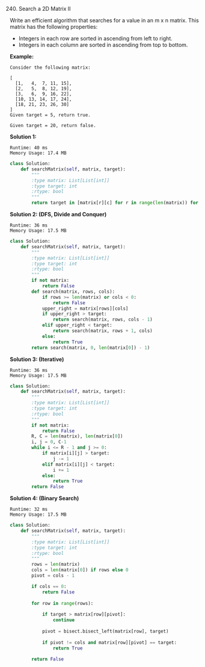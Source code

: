 240. Search a 2D Matrix II

Write an efficient algorithm that searches for a value in an m x n matrix. This matrix has the following properties:

* Integers in each row are sorted in ascending from left to right.
* Integers in each column are sorted in ascending from top to bottom.

**Example:**
```
Consider the following matrix:

[
  [1,   4,  7, 11, 15],
  [2,   5,  8, 12, 19],
  [3,   6,  9, 16, 22],
  [10, 13, 14, 17, 24],
  [18, 21, 23, 26, 30]
]
Given target = 5, return true.

Given target = 20, return false.
```

**Solution 1:**
```
Runtime: 40 ms
Memory Usage: 17.4 MB
```
```python
class Solution:
    def searchMatrix(self, matrix, target):
        """
        :type matrix: List[List[int]]
        :type target: int
        :rtype: bool
        """
        return target in [matrix[r][c] for r in range(len(matrix)) for c in range(len(matrix[0]))]
```

**Solution 2: (DFS, Divide and Conquer)**
```
Runtime: 36 ms
Memory Usage: 17.5 MB
```
```python
class Solution:
    def searchMatrix(self, matrix, target):
        """
        :type matrix: List[List[int]]
        :type target: int
        :rtype: bool
        """
        if not matrix:
            return False
        def search(matrix, rows, cols):
            if rows >= len(matrix) or cols < 0:
                return False
            upper_right = matrix[rows][cols]
            if upper_right > target:
                return search(matrix, rows, cols - 1)
            elif upper_right < target:
                return search(matrix, rows + 1, cols)
            else:
                return True
        return search(matrix, 0, len(matrix[0]) - 1)
```

**Solution 3: (Iterative)**
```
Runtime: 36 ms
Memory Usage: 17.5 MB
```
```python
class Solution:
    def searchMatrix(self, matrix, target):
        """
        :type matrix: List[List[int]]
        :type target: int
        :rtype: bool
        """
        if not matrix:
            return False
        R, C = len(matrix), len(matrix[0])
        i, j = 0, C-1
        while i <= R - 1 and j >= 0:
            if matrix[i][j] > target:
                j -= 1
            elif matrix[i][j] < target:
                i += 1
            else:
                return True
        return False
```

**Solution 4: (Binary Search)**
```
Runtime: 32 ms
Memory Usage: 17.5 MB
```
```python
class Solution:
    def searchMatrix(self, matrix, target):
        """
        :type matrix: List[List[int]]
        :type target: int
        :rtype: bool
        """
        rows = len(matrix)
        cols = len(matrix[0]) if rows else 0
        pivot = cols - 1

        if cols == 0:
            return False
        
        for row in range(rows):  
            
            if target > matrix[row][pivot]:
                continue
                 
            pivot = bisect.bisect_left(matrix[row], target)
            
            if pivot != cols and matrix[row][pivot] == target:
                return True
            
        return False
```